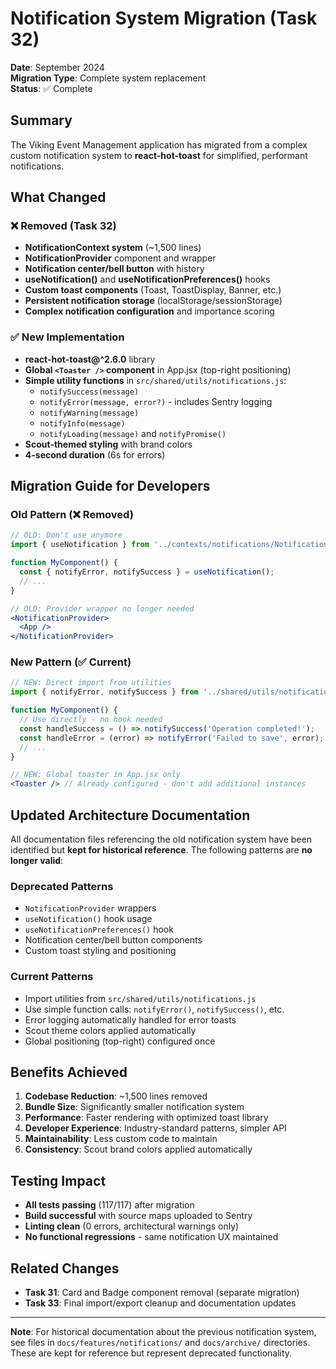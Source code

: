# Notification System Migration (Task 32)

**Date**: September 2024  
**Migration Type**: Complete system replacement  
**Status**: ✅ Complete

## Summary

The Viking Event Management application has migrated from a complex custom notification system to **react-hot-toast** for simplified, performant notifications.

## What Changed

### ❌ **Removed (Task 32)**
- **NotificationContext system** (~1,500 lines)
- **NotificationProvider** component and wrapper
- **Notification center/bell button** with history
- **useNotification()** and **useNotificationPreferences()** hooks
- **Custom toast components** (Toast, ToastDisplay, Banner, etc.)
- **Persistent notification storage** (localStorage/sessionStorage)
- **Complex notification configuration** and importance scoring

### ✅ **New Implementation**
- **react-hot-toast@^2.6.0** library
- **Global `<Toaster />` component** in App.jsx (top-right positioning)
- **Simple utility functions** in `src/shared/utils/notifications.js`:
  - `notifySuccess(message)`
  - `notifyError(message, error?)` - includes Sentry logging
  - `notifyWarning(message)`
  - `notifyInfo(message)`
  - `notifyLoading(message)` and `notifyPromise()`
- **Scout-themed styling** with brand colors
- **4-second duration** (6s for errors)

## Migration Guide for Developers

### Old Pattern (❌ Removed)
```jsx
// OLD: Don't use anymore
import { useNotification } from '../contexts/notifications/NotificationContext';

function MyComponent() {
  const { notifyError, notifySuccess } = useNotification();
  // ...
}

// OLD: Provider wrapper no longer needed
<NotificationProvider>
  <App />
</NotificationProvider>
```

### New Pattern (✅ Current)
```jsx
// NEW: Direct import from utilities
import { notifyError, notifySuccess } from '../shared/utils/notifications';

function MyComponent() {
  // Use directly - no hook needed
  const handleSuccess = () => notifySuccess('Operation completed!');
  const handleError = (error) => notifyError('Failed to save', error);
  // ...
}

// NEW: Global toaster in App.jsx only
<Toaster /> // Already configured - don't add additional instances
```

## Updated Architecture Documentation

All documentation files referencing the old notification system have been identified but **kept for historical reference**. The following patterns are **no longer valid**:

### Deprecated Patterns
- `NotificationProvider` wrappers
- `useNotification()` hook usage  
- `useNotificationPreferences()` hook
- Notification center/bell button components
- Custom toast styling and positioning

### Current Patterns
- Import utilities from `src/shared/utils/notifications.js`
- Use simple function calls: `notifyError()`, `notifySuccess()`, etc.
- Error logging automatically handled for error toasts
- Scout theme colors applied automatically
- Global positioning (top-right) configured once

## Benefits Achieved

1. **Codebase Reduction**: ~1,500 lines removed
2. **Bundle Size**: Significantly smaller notification system
3. **Performance**: Faster rendering with optimized toast library
4. **Developer Experience**: Industry-standard patterns, simpler API
5. **Maintainability**: Less custom code to maintain
6. **Consistency**: Scout brand colors applied automatically

## Testing Impact

- **All tests passing** (117/117) after migration
- **Build successful** with source maps uploaded to Sentry
- **Linting clean** (0 errors, architectural warnings only)
- **No functional regressions** - same notification UX maintained

## Related Changes

- **Task 31**: Card and Badge component removal (separate migration)
- **Task 33**: Final import/export cleanup and documentation updates

---

**Note**: For historical documentation about the previous notification system, see files in `docs/features/notifications/` and `docs/archive/` directories. These are kept for reference but represent deprecated functionality.